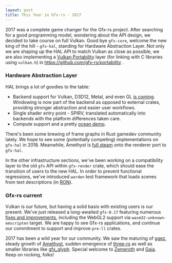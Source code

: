 ```yaml
---
layout: post
title: This Year in Gfx-rs - 2017
---
```


2017 was a complete game changer for the Gfx-rs project. After searching for a good programming model, wondering about the API design, we decided to take course on full Vulkan. Good bye `gfx-core`, welcome the new king of the hill - `gfx-hal`, standing for Hardware Abstraction Layer. Not only we are shaping up the HAL API to match Vulkan as close as possible, we are also implementing a [Vulkan Portability](https://www.khronos.org/blog/khronos-announces-the-vulkan-portability-initiative) layer (for linking with C libraries using `vulkan.h`) in https://github.com/gfx-rs/portability .

### Hardware Abstraction Layer

HAL brings a lot of goodies to the table:
  - Backend support for Vulkan, D3D12, Metal, and even GL [is coming](https://github.com/gfx-rs/gfx/pull/1701). Windowing is now part of the backend as opposed to external crates, providing stronger abstraction and easier user workflows.
  - Single shader entry point - SPIRV, translated automatically into backends with the platform differences taken care.
  - Compute support and a pretty [ocean demo](https://github.com/msiglreith/gfx_ocean).

There's been some brewing of frame graphs in Rust gamedev community lately. We hope to see some (potentially competing) implementations on `gfx-hal` in 2018. Meanwhile, Amethyst is [full steam](https://github.com/amethyst/amethyst/pull/463) onto the renderer port to `gfx-hal`.

In the other infrastructure sections, we've been working on a compatibility layer to the old `gfx` API within `gfx-render` crate, which should ease the transition of users to the new HAL. In order to prevent functional regressions, we've introduced `warden` test framework that loads scenes from text descriptions (in [RON](https://github.com/ron-rs/ron)).

### Gfx-rs current

Vulkan is our future, but having a solid basis with existing users is our present. We've just released a long-awaited `gfx-0.17` featuring numerous [fixes and improvements](https://github.com/gfx-rs/gfx/blob/pre-ll/CHANGELOG.md#v017-2017-12-30), including the WebGL2 support via `wasm32-unknown-emscripten` target. We are happy to see Gfx-rs applications, and continue our commitment to support and improve `pre-ll` crates.

2017 has been a wild year for our community. We saw the maturing of [ggez](https://github.com/ggez/ggez), steady growth of [Amethyst](https://github.com/amethyst/amethyst), sudden emergence of [three-rs](https://github.com/three-rs/three) as well as smaller libraries like [gfx_glyph](https://github.com/alexheretic/gfx-glyph). Special welcome to [Zemeroth](https://github.com/ozkriff/zemeroth) and [Gaia](https://github.com/ucarion/gaia). Keep on rocking, folks!
